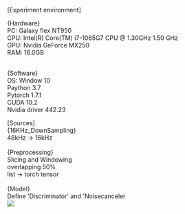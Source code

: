 [Experiment environment] <br>

{Hardware} <br>
PC: Galaxy flex NT950 <br>
CPU: Intel(R) Core(TM) i7-1065G7 CPU @ 1.30GHz   1.50 GHz <br>
GPU: Nvidia GeForce MX250 <br>
RAM: 16.0GB <br> <br>

{Software} <br>
OS: Window    10 <br>
Paython       3.7 <br>
Pytorch       1.7.1 <br>
CUDA          10.2 <br>
Nvidia driver 442.23 <br>

[Sources]<br>
{16KHz_DownSampling} <br>
48kHz -> 16kHz <br>
<br>
{Preprocessing} <br>
Slicing and Windowing <br>
overlapping 50% <br>
list -> torch tensor <br>
<br>
{Model} <br>
Define 'Discriminator' and 'Noisecanceler <br>
<img src='https://user-images.githubusercontent.com/72729802/118740417-caa6f580-b886-11eb-81cc-5049dd4b039d.png'/>
